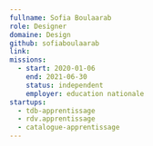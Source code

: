 ```yaml
---
fullname: Sofia Boulaarab
role: Designer
domaine: Design
github: sofiaboulaarab 
link:
missions: 
  - start: 2020-01-06 
    end: 2021-06-30
    status: independent
    employer: education nationale
startups: 
  - tdb-apprentissage
  - rdv.apprentissage
  - catalogue-apprentissage
---
```


